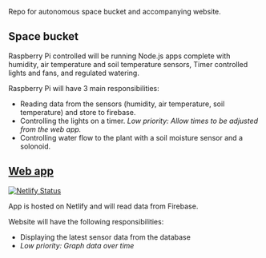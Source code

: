 Repo for autonomous space bucket and accompanying website. 

## Space bucket
Raspberry Pi controlled will be running Node.js apps complete with humidity, air temperature and soil temperature sensors, Timer controlled lights and fans, and regulated watering.

Raspberry Pi will have 3 main responsibilities:
- Reading data from the sensors (humidity, air temperature, soil temperature) and store to firebase.
- Controlling the lights on a timer. _Low priority: Allow times to be adjusted from the web app._
- Controlling water flow to the plant with a soil moisture sensor and a solonoid.

## [Web app](https://project-autumn.netlify.com/)
[![Netlify Status](https://api.netlify.com/api/v1/badges/c53ffc26-c8c6-48a8-af27-6f9aaaa0d603/deploy-status)](https://project-autumn.netlify.com)

App is hosted on Netlify and will read data from Firebase.

Website will have the following responsibilities:
- Displaying the latest sensor data from the database
- _Low priority: Graph data over time_
